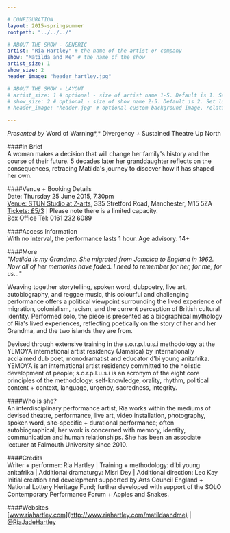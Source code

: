 ```yaml
---

# CONFIGURATION
layout: 2015-springsummer
rootpath: "../../../"

# ABOUT THE SHOW - GENERIC
artist: "Ria Hartley" # the name of the artist or company
show: "Matilda and Me" # the name of the show
artist_size: 1
show_size: 2
header_image: "header_hartley.jpg"

# ABOUT THE SHOW - LAYOUT
# artist_size: 1 # optional - size of artist name 1-5. Default is 1. Set longer names to lower values
# show_size: 2 # optional - size of show name 2-5. Default is 2. Set longer names to lower values
# header_image: "header.jpg" # optional custom background image, relative to current page

---
```

*Presented by* Word of Warning*,* Divergency *+* Sustained Theatre Up North        
           
####In Brief     
A woman makes a decision that will change her family's history and the course of their future. 5 decades later her granddaughter reflects on the consequences, retracing Matilda's journey to discover how it has shaped her own.        
          
####Venue + Booking Details    
Date: Thursday 25 June 2015, 7.30pm              
[Venue: STUN Studio at Z-arts](http://www.z-arts.org/about-us/getting-here), 335 Stretford Road, Manchester, M15 5ZA          
[Tickets: £5/3](http://www.z-arts.org/see-whats-on) | Please note there is a limited capacity.         
Box Office Tel: 0161 232 6089 

####Access Information      
With no interval, the performance lasts 1 hour. Age advisory: 14+      
      
####More        
"*Matilda is my Grandma. She migrated from Jamaica to England in 1962. Now all of her memories have faded. I need to remember for her, for me, for us…*"         
         
Weaving together storytelling, spoken word, dubpoetry, live art, autobiography, and reggae music, this colourful and challenging performance offers a political viewpoint surrounding the lived experience of migration, colonialism, racism, and the current perception of British cultural identity. Performed solo, the piece is presented as a biographical mythology of Ria's lived experiences, reflecting poetically on the story of her and her Grandma, and the two islands they are from.       
          
Devised through extensive training in the s.o.r.p.l.u.s.i methodology at the YEMOYA international artist residency (Jamaica) by internationally acclaimed dub poet, monodramatist and educator d'bi young anitafrika. YEMOYA is an international artist residency committed to the holistic development of people; s.o.r.p.l.u.s.i is an acronym of the eight core principles of the methodology: self-knowledge, orality, rhythm, political content + context, language, urgency, sacredness, integrity.       
        
####Who is she?    
An interdisciplinary performance artist, Ria works within the mediums of devised theatre, performance, live art, video installation, photography, spoken word, site-specific + durational performance; often autobiographical, her work is concerned with memory, identity, communication and human relationships. She has been an associate lecturer at Falmouth University since 2010.           
           
####Credits         
Writer + performer: Ria Hartley | Training + methodology: d’bi young anitafrika | Additional dramaturgy: Misri Dey | Additional direction: Leo Kay<br>Initial creation and development supported by Arts Council England + National Lottery Heritage Fund; further developed with support of the SOLO Contemporary Performance Forum + Apples and Snakes.         
         
####Websites    
[www.riahartley.com](http://www.riahartley.com/matildaandme) | [@RiaJadeHartley](http://twitter.com/RiaJadeHartley)
